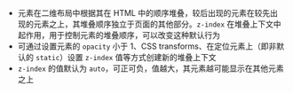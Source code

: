 * 元素在二维布局中根据其在 HTML 中的顺序堆叠，较后出现的元素在较先出现的元素之上，其堆叠顺序独立于页面的其他部分。`z-index` 在堆叠上下文中起作用，用于控制元素的堆叠顺序，可以改变这种默认行为
* 可通过设置元素的 `opacity` 小于 1、CSS transforms、在定位元素上（即非默认的 `static`）设置 `z-index` 值等方式创建新的堆叠上下文
* `z-index` 的值默认为 `auto`，可正可负，值越大，其元素越可能显示在其他元素之上




